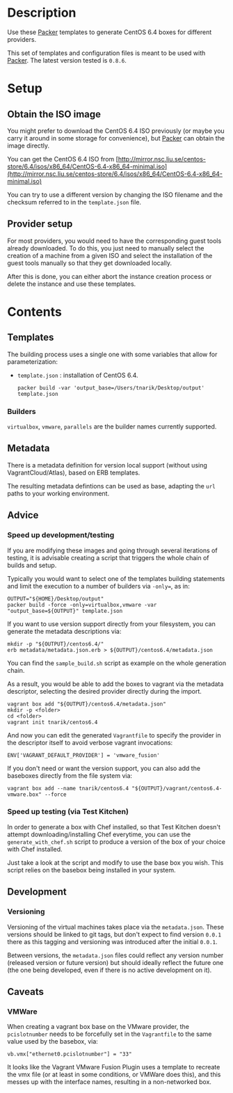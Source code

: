 # Description

Use these [Packer](https://packer.io/) templates to generate CentOS 6.4 boxes for different providers.

This set of templates and configuration files is meant to be used with [Packer](https://packer.io/). The latest version tested is `0.8.6`.

# Setup

## Obtain the ISO image

You might prefer to download the CentOS 6.4 ISO previously (or maybe you carry it around in some storage for convenience), but [Packer](https://packer.io/) can obtain the image directly.

You can get the CentOS 6.4 ISO from [http://mirror.nsc.liu.se/centos-store/6.4/isos/x86_64/CentOS-6.4-x86_64-minimal.iso](http://mirror.nsc.liu.se/centos-store/6.4/isos/x86_64/CentOS-6.4-x86_64-minimal.iso)

You can try to use a different version by changing the ISO filename and the checksum referred to in the `template.json` file.

## Provider setup

For most providers, you would need to have the corresponding guest tools already downloaded. To do this, you just need to manually select the creation of a machine from a given ISO and select the installation of the guest tools manually so that they get downloaded locally.

After this is done, you can either abort the instance creation process or delete the instance and use these templates.


# Contents

## Templates

The building process uses a single one with some variables that allow for parameterization:

 * `template.json` : installation of CentOS 6.4.

   ```
   packer build -var 'output_base=/Users/tnarik/Desktop/output' template.json
   ```

### Builders

`virtualbox`, `vmware`, `parallels` are the builder names currently supported.


## Metadata

There is a metadata definition for version local support (without using VagrantCloud/Atlas), based on ERB templates.

The resulting metadata defintions can be used as base, adapting the `url` paths to your working environment.


## Advice

### Speed up development/testing

If you are modifying these images and going through several iterations of testing, it is advisable creating a script that triggers the whole chain of builds and setup.

Typically you would want to select one of the templates building statements and limit the execution to a number of builders via `-only=`, as in:

```
OUTPUT="${HOME}/Desktop/output"
packer build -force -only=virtualbox,vmware -var "output_base=${OUTPUT}" template.json
```

If you want to use version support directly from your filesystem, you can generate the metadata descriptions via: 

```
mkdir -p "${OUTPUT}/centos6.4/"
erb metadata/metadata.json.erb > ${OUTPUT}/centos6.4/metadata.json
```

You can find the `sample_build.sh` script as example on the whole generation chain.


As a result, you would be able to add the boxes to vagrant via the metadata descriptor, selecting the desired provider directly during the import.

```
vagrant box add "${OUTPUT}/centos6.4/metadata.json"
mkdir -p <folder>
cd <folder>
vagrant init tnarik/centos6.4
```

And now you can edit the generated `Vagrantfile` to specify the provider in the descriptor itself to avoid verbose vagrant invocations:

```
ENV['VAGRANT_DEFAULT_PROVIDER'] = 'vmware_fusion'
```

If you don't need or want the version support, you can also add the baseboxes directly from the file system via:

```
vagrant box add --name tnarik/centos6.4 "${OUTPUT}/vagrant/centos6.4-vmware.box" --force
```

### Speed up testing (via Test Kitchen)

In order to generate a box with Chef installed, so that Test Kitchen doesn't attempt downloading/installing Chef everytime, you can use the `generate_with_chef.sh` script to produce a version of the box of your choice with Chef installed.

Just take a look at the script and modify to use the base box you wish. This script relies on the basebox being installed in your system.

## Development

### Versioning

Versioning of the virtual machines takes place via the `metadata.json`. These versions should be linked to git tags, but don't expect to find version `0.0.1` there as this tagging and versioning was introduced after the initial `0.0.1`.

Between versions, the `metadata.json` files could reflect any version number (released version or future version) but should ideally reflect the future one (the one being developed, even if there is no active development on it).

## Caveats
### VMWare

When creating a vagrant box base on the VMware provider, the `pcislotnumber` needs to be forcefully set in the `Vagrantfile` to the same value used by the basebox, via:

```
vb.vmx["ethernet0.pcislotnumber"] = "33"
```

It looks like the Vagrant VMware Fusion Plugin uses a template to recreate the vmx file (or at least in some conditions, or VMWare does this), and this messes up with the interface names, resulting in a non-networked box.  